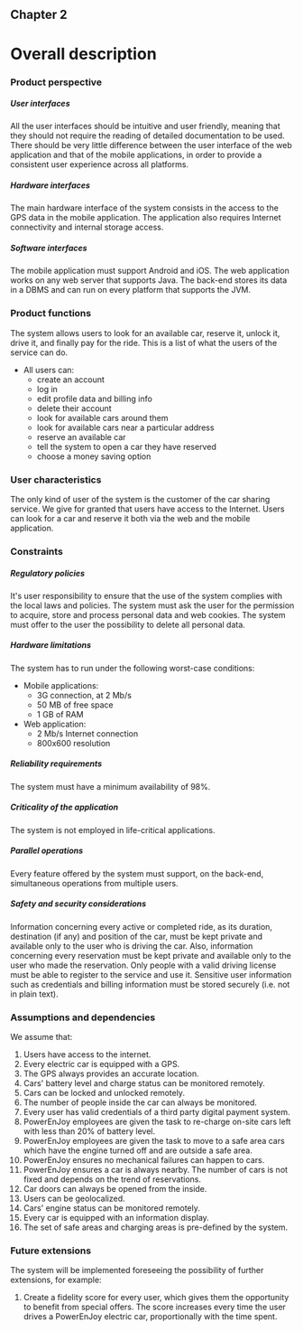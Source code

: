 ## Chapter 2

# Overall description


### Product perspective

##### User interfaces
All the user interfaces should be intuitive and user friendly, meaning that they should not require the reading of detailed documentation to be used. There should be very little difference between the user interface of the web application and that of the mobile applications, in order to provide a consistent user experience across all platforms.

##### Hardware interfaces
The main hardware interface of the system consists in the access to the GPS data in the mobile application. The application also requires Internet connectivity and internal storage access.

##### Software interfaces
The mobile application must support Android and iOS. The web application works on any web server that supports Java. The back-end stores its data in a DBMS and can run on every platform that supports the JVM.


### Product functions

The system allows users to look for an available car, reserve it, unlock it, drive it, and finally pay for the ride.
This is a list of what the users of the service can do.
- All users can:
	- create an account
	- log in
	- edit profile data and billing info
	- delete their account
	- look for available cars around them
	- look for available cars near a particular address
	- reserve an available car
	- tell the system to open a car they have reserved
	- choose a money saving option

	
### User characteristics

The only kind of user of the system is the customer of the car sharing service. We give for granted that users have access to the Internet. Users can look for a car and reserve it both via the web and the mobile application.

### Constraints

##### Regulatory policies
It's user responsibility to ensure that the use of the system complies with the local laws and policies. The system must ask the user for the permission to acquire, store and process personal data and web cookies. The system must offer to the user the possibility to delete all personal data.

##### Hardware limitations
The system has to run under the following worst-case conditions:
- Mobile applications:
	- 3G connection, at 2 Mb/s
	- 50 MB of free space
	- 1 GB of RAM
- Web application:
	- 2 Mb/s Internet connection
	- 800x600 resolution

##### Reliability requirements
The system must have a minimum availability of 98%.

##### Criticality of the application
The system is not employed in life-critical applications.

##### Parallel operations
Every feature offered by the system must support, on the back-end, simultaneous operations from multiple users.

##### Safety and security considerations
Information concerning every active or completed ride, as its duration, destination (if any) and position of the car, must be kept private and available only to the user who is driving the car. Also, information concerning every reservation must be kept private and available only to the user who made the reservation. Only people with a valid driving license must be able to register to the service and use it. Sensitive user information such as credentials and billing information must be stored securely (i.e. not in plain text).

### Assumptions and dependencies

We assume that:

1. Users have access to the internet.
2. Every electric car is equipped with a GPS.
3. The GPS always provides an accurate location.
4. Cars' battery level and charge status can be monitored remotely.
5. Cars can be locked and unlocked remotely.
6. The number of people inside the car can always be monitored.
7. Every user has valid credentials of a third party digital payment system.
8. PowerEnJoy employees are given the task to re-charge on-site cars left with less than 20% of battery level.
9. PowerEnJoy employees are given the task to move to a safe area cars which have the engine turned off and are outside a safe area.
10. PowerEnJoy ensures no mechanical failures can happen to cars.
11. PowerEnJoy ensures a car is always nearby. The number of cars is not fixed and depends on the trend of reservations.
12. Car doors can always be opened from the inside.
13. Users can be geolocalized.
14. Cars' engine status can be monitored remotely.
15. Every car is equipped with an information display.
16. The set of safe areas and charging areas is pre-defined by the system.

### Future extensions

The system will be implemented foreseeing the possibility of further extensions, for example:
1. Create a fidelity score for every user, which gives them the opportunity to benefit from special offers. The score increases every time the user drives a PowerEnJoy electric car, proportionally with the time spent.